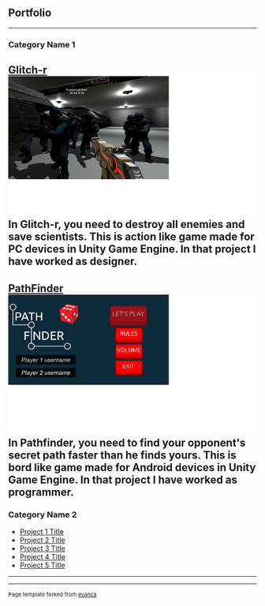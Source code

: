 ## Portfolio

---

### Category Name 1 

[Glitch-r](/sample_page)
<img src="images/Glitch-r.jpg?raw=true"/>
In Glitch-r, you need to destroy all enemies and save scientists. This is action like game made for PC devices in Unity Game Engine. In that project I have worked as designer.
---


[PathFinder](/pdf/sample_page)
<img src="images/PathFinder.jpg?raw=true"/>
In Pathfinder, you need to find your opponent's secret path faster than he finds yours. This is bord like game made for Android devices in Unity Game Engine. In that project I have worked as programmer.
---


### Category Name 2

- [Project 1 Title](http://example.com/)
- [Project 2 Title](http://example.com/)
- [Project 3 Title](http://example.com/)
- [Project 4 Title](http://example.com/)
- [Project 5 Title](http://example.com/)

---




---
<p style="font-size:11px">Page template forked from <a href="https://github.com/evanca/quick-portfolio">evanca</a></p>
<!-- Remove above link if you don't want to attibute -->
